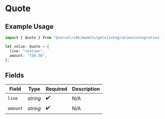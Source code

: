 # Quote

## Example Usage

```typescript
import { Quote } from "@vercel/sdk/models/getv1integrationsintegrationintegrationidorslugproductsproductidorslugplansop.js";

let value: Quote = {
  line: "<value>",
  amount: "739.50",
};
```

## Fields

| Field              | Type               | Required           | Description        |
| ------------------ | ------------------ | ------------------ | ------------------ |
| `line`             | *string*           | :heavy_check_mark: | N/A                |
| `amount`           | *string*           | :heavy_check_mark: | N/A                |